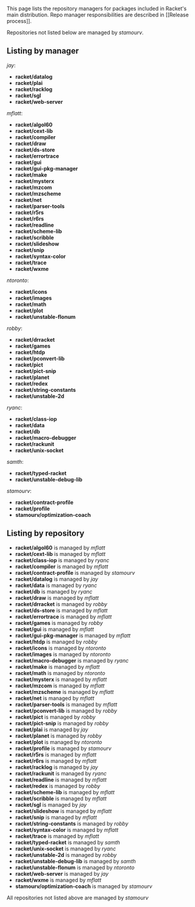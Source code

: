 This page lists the repository managers for packages included in Racket's main distribution. Repo manager responsibilities are described in [[Release process]].

Repositories not listed below are managed by *stamourv*.

## Listing by manager

*jay*:
 - **racket/datalog**
 - **racket/plai**
 - **racket/racklog**
 - **racket/sgl**
 - **racket/web-server**

*mflatt*:
 - **racket/algol60**
 - **racket/cext-lib**
 - **racket/compiler**
 - **racket/draw**
 - **racket/ds-store**
 - **racket/errortrace**
 - **racket/gui**
 - **racket/gui-pkg-manager**
 - **racket/make**
 - **racket/mysterx**
 - **racket/mzcom**
 - **racket/mzscheme**
 - **racket/net**
 - **racket/parser-tools**
 - **racket/r5rs**
 - **racket/r6rs**
 - **racket/readline**
 - **racket/scheme-lib**
 - **racket/scribble**
 - **racket/slideshow**
 - **racket/snip**
 - **racket/syntax-color**
 - **racket/trace**
 - **racket/wxme**

*ntoronto*:
 - **racket/icons**
 - **racket/images**
 - **racket/math**
 - **racket/plot**
 - **racket/unstable-flonum**

*robby*:
 - **racket/drracket**
 - **racket/games**
 - **racket/htdp**
 - **racket/pconvert-lib**
 - **racket/pict**
 - **racket/pict-snip**
 - **racket/planet**
 - **racket/redex**
 - **racket/string-constants**
 - **racket/unstable-2d**

*ryanc*:
 - **racket/class-iop**
 - **racket/data**
 - **racket/db**
 - **racket/macro-debugger**
 - **racket/rackunit**
 - **racket/unix-socket**

*samth*:
 - **racket/typed-racket**
 - **racket/unstable-debug-lib**

*stamourv*:
 - **racket/contract-profile**
 - **racket/profile**
 - **stamourv/optimization-coach**


## Listing by repository

 - **racket/algol60** is managed by *mflatt*
 - **racket/cext-lib** is managed by *mflatt*
 - **racket/class-iop** is managed by *ryanc*
 - **racket/compiler** is managed by *mflatt*
 - **racket/contract-profile** is managed by *stamourv*
 - **racket/datalog** is managed by *jay*
 - **racket/data** is managed by *ryanc*
 - **racket/db** is managed by *ryanc*
 - **racket/draw** is managed by *mflatt*
 - **racket/drracket** is managed by *robby*
 - **racket/ds-store** is managed by *mflatt*
 - **racket/errortrace** is managed by *mflatt*
 - **racket/games** is managed by *robby*
 - **racket/gui** is managed by *mflatt*
 - **racket/gui-pkg-manager** is managed by *mflatt*
 - **racket/htdp** is managed by *robby*
 - **racket/icons** is managed by *ntoronto*
 - **racket/images** is managed by *ntoronto*
 - **racket/macro-debugger** is managed by *ryanc*
 - **racket/make** is managed by *mflatt*
 - **racket/math** is managed by *ntoronto*
 - **racket/mysterx** is managed by *mflatt*
 - **racket/mzcom** is managed by *mflatt*
 - **racket/mzscheme** is managed by *mflatt*
 - **racket/net** is managed by *mflatt*
 - **racket/parser-tools** is managed by *mflatt*
 - **racket/pconvert-lib** is managed by *robby*
 - **racket/pict** is managed by *robby*
 - **racket/pict-snip** is managed by *robby*
 - **racket/plai** is managed by *jay*
 - **racket/planet** is managed by *robby*
 - **racket/plot** is managed by *ntoronto*
 - **racket/profile** is managed by *stamourv*
 - **racket/r5rs** is managed by *mflatt*
 - **racket/r6rs** is managed by *mflatt*
 - **racket/racklog** is managed by *jay*
 - **racket/rackunit** is managed by *ryanc*
 - **racket/readline** is managed by *mflatt*
 - **racket/redex** is managed by *robby*
 - **racket/scheme-lib** is managed by *mflatt*
 - **racket/scribble** is managed by *mflatt*
 - **racket/sgl** is managed by *jay*
 - **racket/slideshow** is managed by *mflatt*
 - **racket/snip** is managed by *mflatt*
 - **racket/string-constants** is managed by *robby*
 - **racket/syntax-color** is managed by *mflatt*
 - **racket/trace** is managed by *mflatt*
 - **racket/typed-racket** is managed by *samth*
 - **racket/unix-socket** is managed by *ryanc*
 - **racket/unstable-2d** is managed by *robby*
 - **racket/unstable-debug-lib** is managed by *samth*
 - **racket/unstable-flonum** is managed by *ntoronto*
 - **racket/web-server** is managed by *jay*
 - **racket/wxme** is managed by *mflatt*
 - **stamourv/optimization-coach** is managed by *stamourv*

All repositories not listed above are managed by *stamourv*
